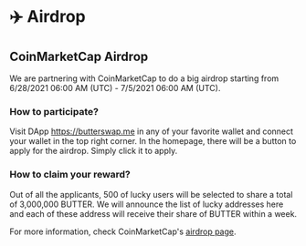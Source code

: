 # ✈️ Airdrop

## CoinMarketCap Airdrop

We are partnering with CoinMarketCap to do a big airdrop starting from 6/28/2021 06:00 AM \(UTC\) - 7/5/2021 06:00 AM \(UTC\).

### How to participate?

Visit DApp https://butterswap.me in any of your favorite wallet and connect your wallet in the top right corner. In the homepage, there will be a button to apply for the airdrop. Simply click it to apply.

### How to claim your reward?

Out of all the applicants, 500 of lucky users will be selected to share a total of 3,000,000 BUTTER. We will announce the list of lucky addresses here and each of these address will receive their share of BUTTER within a week.

For more information, check CoinMarketCap's [airdrop page](https://coinmarketcap.com/airdrop/).

